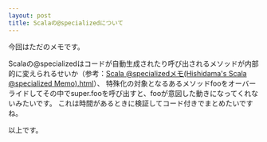 ```yaml
---
layout: post
title: Scalaの@specializedについて
---
```


今回はただのメモです。

Scalaの@specializedはコードが自動生成されたり呼び出されるメソッドが内部的に変えられるせいか（参考：[Scala @specializedメモ(Hishidama's Scala @specialized Memo).html](http://www.ne.jp/asahi/hishidama/home/tech/scala/annotation/specialized.html#h_sample)）、
特殊化の対象となるあるメソッドfooをオーバーライドしてその中でsuper.fooを呼び出すと、fooが意図した動きになってくれないみたいです。
これは時間があるときに検証してコード付きでまとめたいですね。

以上です。
